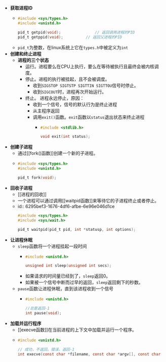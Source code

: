 - **获取进程ID**
	- ```C
	  #include <sys/types.h>
	  #include <unistd.h>
	  
	  pid_t getpid(void);				// 返回调用进程的PID
	  pid_t getppid(void);			// 返回父进程的PID
	  ```
	- `pid_t`为整数，在linux系统上它在`types.h`中被定义为`int`
- **创建和终止进程**
	- **进程的三个状态**
		- 运行。进程要么在CPU上执行，要么在等待被执行且最终会被内核调度。
		- 停止。进程的执行被挂起，且不会被调度。
			- 收到`SIGSTOP SIGTSTP SIGTTIN SIGTTOU`信号时停止。
			- 收到`SIGCOUT`时，进程再次开始运行。
		- 终止。 进程永远停止，原因：
			- 收到一个信号，信号的默认行为是终止进程
			- 从主程序返回
			- 调用`exit()`函数。`exit`函数以`status`退出状态来终止进程
				- ```C
				  #include <stdlib.h>
				  
				  void exit(int status);
				  ```
- **创建子进程**
	- 通过[[fork()函数]]创建一个新的子进程。
	- ```C
	  #include <sys/types.h>
	  #include <unistd.h>
	  
	  pid_t fork(void);
	  ```
- **回收子进程**
	- [[进程的回收]]
	- 一个进程可以通过调用[[waitpid函数]]来等待它的子进程终止或者停止。
	- id:: 6295bef3-1676-4df6-afbe-6e96e046d1ce
	  ```C
	  #include <sys/types.h>
	  #include <sys/wait.h>
	  
	  pid_t waitpid(pid_t pid, int *statusp, int options);
	  ```
- **让进程休眠**
	- `sleep`函数将一个进程挂起一段时间
		- ```C
		  #include <unistd.h>
		  
		  unsigned int sleep(unsigned int secs);
		  ```
		- 如果请求的时间量已经到了，`sleep`返回0。
		- 如果被一个信号中断而过早的返回，`sleep`返回剩下的秒数。
	- `pause`函数让进程休眠，直到该进程收到一个信号
		- ```C
		  #include <unistd.h>
		  
		  //总是返回-1
		  int pause(void);
		  ```
- **加载并运行程序**
	- [[execve函数]]在当前进程的上下文中加载并运行一个程序。
	- ```C
	  #include <unistd.h>
	  
	  // 成功，不返回。错误，返回-1
	  int execve(const char *filename, const char *argv[], const char *envp[]);
	  ```